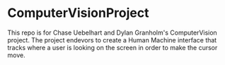 # ComputerVisionProject
This repo is for Chase Uebelhart and Dylan Granholm's ComputerVision project. The project endevors to create a Human Machine interface that tracks where a user is looking on the screen in order to make the cursor move. 
